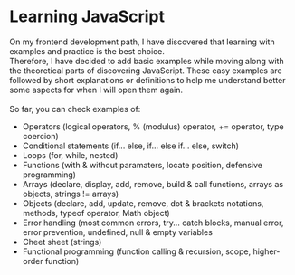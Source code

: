 # Learning JavaScript

On my frontend development path, I have discovered that learning with examples and practice is the best choice. <br>
Therefore, I have decided to add basic examples while moving along with the theoretical parts of discovering JavaScript. These easy examples are followed by short explanations or definitions to help me understand better some aspects for when I will open them again. <br><br>
So far, you can check examples of:
<ul>
  <li>Operators (logical operators, % (modulus) operator, += operator, type coercion)</li>
  <li>Conditional statements (if... else, if... else if... else, switch)</li>
  <li>Loops (for, while, nested)</li>
  <li>Functions (with & without paramaters, locate position, defensive programming)</li>
  <li>Arrays (declare, display, add, remove, build & call functions, arrays as objects, strings != arrays)</li>
  <li>Objects (declare, add, update, remove, dot & brackets notations, methods, typeof operator, Math object)</li>
  <li>Error handling (most common errors, try... catch blocks, manual error, error prevention, undefined, null & empty variables</li>
  <li>Cheet sheet (strings)</li>
  <li>Functional programming (function calling & recursion, scope, higher-order function)</li>
